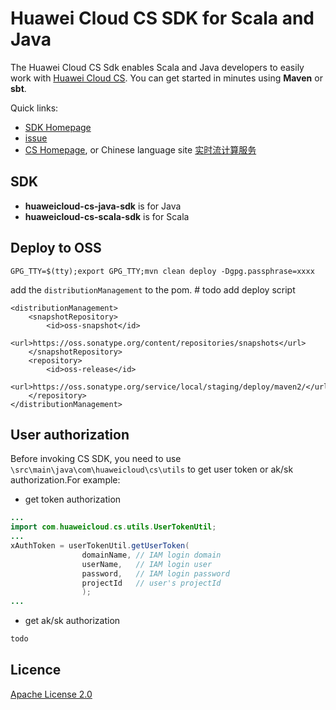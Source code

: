 #  Huawei Cloud CS SDK for Scala and Java

The Huawei Cloud CS Sdk enables Scala and Java developers to easily work with [Huawei Cloud CS](http://www.huaweicloud.com/en-us/product/cs.html). You can get started in minutes using **Maven** or **sbt**.

Quick links:

- [SDK Homepage](http://developer.huaweicloud.com/dev/sdk?all)
- [issue](https://github.com/huaweicloudsdk/huaweicloud-cs-sdk/issues)
- [CS Homepage](http://www.huaweicloud.com/en-us/product/cs.html), or Chinese language site [实时流计算服务](http://www.huaweicloud.com/product/cs.html)

##  SDK

- **huaweicloud-cs-java-sdk** is for Java 
- **huaweicloud-cs-scala-sdk** is for Scala

##  Deploy to OSS

```
GPG_TTY=$(tty);export GPG_TTY;mvn clean deploy -Dgpg.passphrase=xxxx
```

add the `distributionManagement` to the pom. # todo add deploy script 

```
<distributionManagement>
    <snapshotRepository>
        <id>oss-snapshot</id>
        <url>https://oss.sonatype.org/content/repositories/snapshots</url>
    </snapshotRepository>
    <repository>
        <id>oss-release</id>
        <url>https://oss.sonatype.org/service/local/staging/deploy/maven2/</url>
    </repository>
</distributionManagement>
```

## User authorization

Before invoking CS SDK, you need to use `\src\main\java\com\huaweicloud\cs\utils` to get user token or ak/sk authorization.For example:

- get token authorization
```java
...
import com.huaweicloud.cs.utils.UserTokenUtil;
...
xAuthToken = userTokenUtil.getUserToken(
                domainName, // IAM login domain
                userName,   // IAM login user
                password,   // IAM login password
                projectId   // user's projectId 
                );
...
```

- get ak/sk authorization
```java
todo
```

##  Licence

[Apache License 2.0](https://www.apache.org/licenses/LICENSE-2.0.html)

